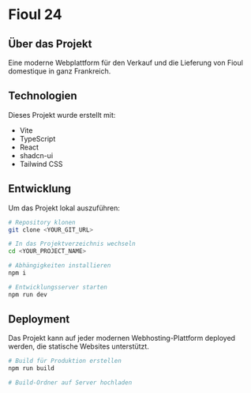 
# Fioul 24

## Über das Projekt

Eine moderne Webplattform für den Verkauf und die Lieferung von Fioul domestique in ganz Frankreich.

## Technologien

Dieses Projekt wurde erstellt mit:

- Vite
- TypeScript
- React
- shadcn-ui
- Tailwind CSS

## Entwicklung

Um das Projekt lokal auszuführen:

```sh
# Repository klonen
git clone <YOUR_GIT_URL>

# In das Projektverzeichnis wechseln
cd <YOUR_PROJECT_NAME>

# Abhängigkeiten installieren
npm i

# Entwicklungsserver starten
npm run dev
```

## Deployment

Das Projekt kann auf jeder modernen Webhosting-Plattform deployed werden, die statische Websites unterstützt.

```sh
# Build für Produktion erstellen
npm run build

# Build-Ordner auf Server hochladen
```
